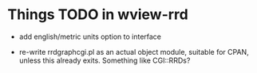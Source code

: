 # Things TODO in wview-rrd

* add english/metric units option to interface

* re-write rrdgraphcgi.pl as an actual object module, suitable for
  CPAN, unless this already exits.  Something like CGI::RRDs?
